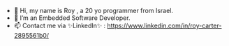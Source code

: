 - 👋 Hi, my name is Roy , a 20 yo programmer from Israel.
- 🌱 I’m an Embedded Software Developer.
- 📫 Contact me  via ✨LinkedIn✨ : https://www.linkedin.com/in/roy-carter-2895561b0/
    

<!---
Roy-Carter/Roy-Carter is a ✨ special ✨ repository because its `README.md` (this file) appears on your GitHub profile.
You can click the Preview link to take a look at your changes.
--->

